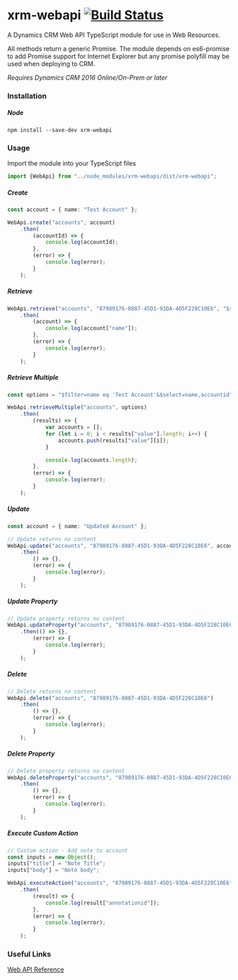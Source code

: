 ﻿# xrm-webapi [![Build Status](https://travis-ci.org/derekfinlinson/xrm-webapi.png?branch=master)](https://travis-ci.org/derekfinlinson/xrm-webapi)

A Dynamics CRM Web API TypeScript module for use in Web Resources.

All methods return a generic Promise. The module depends on es6-promise to add Promise support for Internet Explorer but any promise polyfill may be used when deploying to CRM.

*Requires Dynamics CRM 2016 Online/On-Prem or later*

### Installation

##### Node

```
npm install --save-dev xrm-webapi
```

### Usage

Import the module into your TypeScript files

```typescript
import {WebApi} from "../node_modules/xrm-webapi/dist/xrm-webapi";
```

##### Create
```typescript
const account = { name: "Test Account" };

WebApi.create("accounts", account)
    .then(
        (accountId) => {
            console.log(accountId);
        },
        (error) => {
            console.log(error);
        }
    );
```
##### Retrieve
```typescript
WebApi.retrieve("accounts", "87989176-0887-45D1-93DA-4D5F228C10E6", "$select=name")
    .then(
        (account) => {
            console.log(account["name"]);
        },
        (error) => {
            console.log(error);
        }
    );
```
##### Retrieve Multiple
```typescript
const options = "$filter=name eq 'Test Account'&$select=name,accountid";

WebApi.retrieveMultiple("accounts", options)
    .then(
        (results) => {
            var accounts = [];
            for (let i = 0; i < results["value"].length; i++) {
                accounts.push(results["value"][i]);
            }

            console.log(accounts.length);
        },
        (error) => {
            console.log(error);
        }
    );
```
##### Update
```typescript
const account = { name: "Updated Account" };

// Update returns no content
WebApi.update("accounts", "87989176-0887-45D1-93DA-4D5F228C10E6", account)
    .then(
        () => {},
        (error) => {
            console.log(error);
        }
    );
```
##### Update Property
```typescript
// Update property returns no content
WebApi.updateProperty("accounts", "87989176-0887-45D1-93DA-4D5F228C10E6", "name", "Updated Account")
    .then(() => {},
        (error) => {
            console.log(error);
        }
    );
```
##### Delete
```typescript
// Delete returns no content
WebApi.delete("accounts", "87989176-0887-45D1-93DA-4D5F228C10E6")
    .then(
        () => {},
        (error) => {
            console.log(error);
        }
    );
```
##### Delete Property
```typescript
// Delete property returns no content
WebApi.deleteProperty("accounts", "87989176-0887-45D1-93DA-4D5F228C10E6", "address1_line1")
    .then(
        () => {},
        (error) => {
            console.log(error);
        }
    );
```
##### Execute Custom Action
```typescript
// Custom action - Add note to account
const inputs = new Object();
inputs["title"] = "Note Title";
inputs["body"] = "Note body";

WebApi.executeAction("accounts", "87989176-0887-45D1-93DA-4D5F228C10E6", "", JSON.stringify(inputs))
    .then(
        (result) => {
            console.log(result["annotationid"]);
        },
        (error) => {
            console.log(error);
        }
    );
```
### Useful Links

[Web API Reference](https://msdn.microsoft.com/en-us/library/mt593051.aspx)
